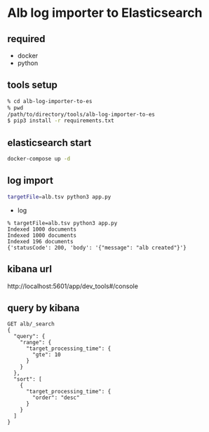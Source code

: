 # Alb log importer to Elasticsearch

## required
* docker
* python

## tools setup

```bash
% cd alb-log-importer-to-es                              
% pwd
/path/to/directory/tools/alb-log-importer-to-es
$ pip3 install -r requirements.txt
```

## elasticsearch start

```bash
docker-compose up -d
```

## log import

```bash
targetFile=alb.tsv python3 app.py
```

* log

```
% targetFile=alb.tsv python3 app.py
Indexed 1000 documents
Indexed 1000 documents
Indexed 196 documents
{'statusCode': 200, 'body': '{"message": "alb created"}'}
```

## kibana url

http://localhost:5601/app/dev_tools#/console

## query by kibana

```kibana
GET alb/_search
{
  "query": {
    "range": {
      "target_processing_time": {
        "gte": 10
      }
    }
  },
  "sort": [
    {
      "target_processing_time": {
        "order": "desc"
      }
    }
  ]
}
```
